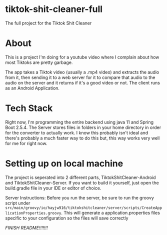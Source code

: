 # tiktok-shit-cleaner-full
 The full project for the Tiktok Shit Cleaner
 
# About
 This is a project I'm doing for a youtube video where I complain about how most Tiktoks are pretty garbage. 

 The app takes a Tiktok video (usually a .mp4 video) and extracts the audio from it, then sending it to a web server for it to compare that audio to the audio on the server and it returns if it's a good video or not. The client runs as an Android Application. 

 # Tech Stack
 Right now, I'm programming the entire backend using java 11 and Spring Boot 2.5.4.
 The Server stores files in folders in your home directory in order for the converter to actually work. I know this probably isn't ideal and there's probably a much faster way to do this but, this way works very well for me for right now.

 # Setting up on local machine
 The project is seperated into 2 different parts, TiktokShitCleaner-Android and TiktokShitCleaner-Server. If you want to build it yourself, just open the build.gradle
 file in your IDE or editor of choice. 

 Server Instructions:
 Before you run the server, be sure to run the groovy script under
 `src/main/groovy/io/hayjw916/tiktokshitcleaner/server/scripts/CreateApplicationProperties.groovy`. This will generate a application.properties 
 files specific to your configuration so the files will save correctly

*FINISH README!!!!!!!*
